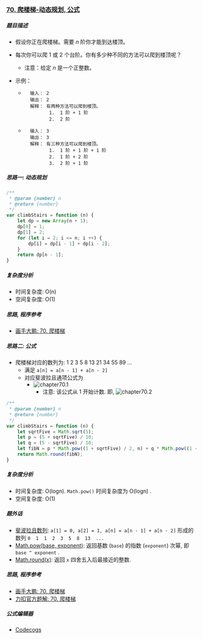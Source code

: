 ### [70. 爬楼梯-动态规划, 公式](https://leetcode-cn.com/problems/climbing-stairs/)

##### 题目描述

* 假设你正在爬楼梯。需要 *n* 阶你才能到达楼顶。

* 每次你可以爬 1 或 2 个台阶。你有多少种不同的方法可以爬到楼顶呢？

    * 注意：给定 *n* 是一个正整数。

* 示例：

    * ```example
        输入： 2
        输出： 2
        解释： 有两种方法可以爬到楼顶。
               1.  1 阶 + 1 阶
               2.  2 阶
        ```

    * ```example
        输入： 3
        输出： 3
        解释： 有三种方法可以爬到楼顶。
               1.  1 阶 + 1 阶 + 1 阶
               2.  1 阶 + 2 阶
               3.  2 阶 + 1 阶
        ```



##### 思路一: 动态规划

```javascript
/**
 * @param {number} n
 * @return {number}
 */
var climbStairs = function (n) {
    let dp = new Array(n + 1);
    dp[0] = 1;
    dp[1] = 2;
    for (let i = 2; i <= n; i ++) {
        dp[i] = dp[i - 1] + dp[i - 2];
    }
    return dp[n - 1];
}
```

##### 复杂度分析

* 时间复杂度: O(n)
* 空间复杂度: O(1)



##### 思路, 程序参考

* [画手大鹏: 70. 爬楼梯](https://leetcode-cn.com/problems/climbing-stairs/solution/hua-jie-suan-fa-70-pa-lou-ti-by-guanpengchn/)



##### 思路二: 公式

* 爬楼梯对应的数列为: 1  2  3  5  8  13 21 34 55 89 ...
    * 满足 `a[n] = a[n - 1] + a[n - 2]`
    * 对应斐波拉且通项公式为
        * ![chapter70.1](https://github.com/sctang0/LeetCode-Private/blob/master/images/chapter70.1.png)
            * 注意: 该公式从 1 开始计数. 即, ![chapter70.2](https://github.com/sctang0/LeetCode-Private/blob/master/images/chapter70.2.png)

```javascript
/**
 * @param {number} n
 * @return {number}
 */
var climbStairs = function (n) {
    let sqrtFive = Math.sqrt(5);
    let p = (5 + sqrtFive) / 10;
    let q = (5 - sqrtFive) / 10;
    let fibN = p * Math.pow((1 + sqrtFive) / 2, n) + q * Math.pow((1 - sqrtFive) / 2, n);
    return Math.round(fibN);
}
```

##### 复杂度分析

* 时间复杂度: O(logn). `Math.pow()` 时间复杂度为 O(logn) .
* 空间复杂度: O(1)



##### 题外话

* [斐波拉且数列](https://zh.wikipedia.org/wiki/%E6%96%90%E6%B3%A2%E9%82%A3%E5%A5%91%E6%95%B0%E5%88%97): `a[1] = 0, a[2] = 1, a[n] = a[n - 1] + a[n - 2]` 形成的数列 `0  1  1  2  3  5  8  13  ...`
* [Math.pow(base, exponent)](https://developer.mozilla.org/zh-CN/docs/Web/JavaScript/Reference/Global_Objects/Math/pow): 返回基数 (`base`) 的指数 (`exponent`) 次幂, 即 `base ^ exponent` .
* [Math.round(x)](https://developer.mozilla.org/zh-CN/docs/Web/JavaScript/Reference/Global_Objects/Math/round): 返回 `x` 四舍五入后最接近的整数.



##### 思路, 程序参考

* [画手大鹏: 70. 爬楼梯](https://leetcode-cn.com/problems/climbing-stairs/solution/hua-jie-suan-fa-70-pa-lou-ti-by-guanpengchn/)
* [力扣官方题解: 70. 爬楼梯](https://leetcode-cn.com/problems/climbing-stairs/solution/pa-lou-ti-by-leetcode-solution/)

##### 公式编辑器

* [Codecogs](https://www.codecogs.com/latex/eqneditor.php?lang=zh-cn)